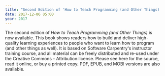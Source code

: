 ```yaml
---
title: "Second Edition of 'How to Teach Programming (and Other Things)'"
date: 2017-12-06 05:00
year: 2017
---
```


The second edition of *How to Teach Programming (and Other
Things)* is now available.  This book
shows readers how to build and deliver high-quality learning
experiences to people who want to learn how to program (and other
things as well).  It is based on Software
Carpentry's instructor training
course, and all
material can be freely distributed and re-used under the Creative
Commons - Attribution license.  Please see here for the source, read it
online, or buy a printed
copy.
PDF,
EPUB, and
MOBI versions are also
available.
